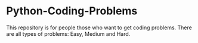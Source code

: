 # Python-Coding-Problems
This repository is for people those who want to get coding problems. There are all types of problems: Easy, Medium and Hard. 
